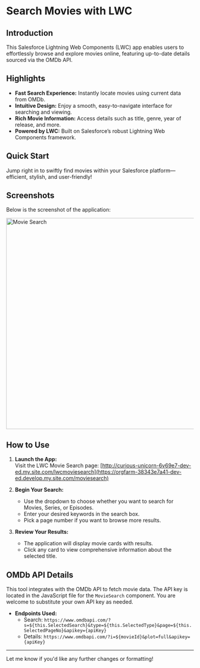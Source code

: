 # Search Movies with LWC

## Introduction
This Salesforce Lightning Web Components (LWC) app enables users to effortlessly browse and explore movies online, featuring up-to-date details sourced via the OMDb API.

## Highlights
- **Fast Search Experience:** Instantly locate movies using current data from OMDb.
- **Intuitive Design:** Enjoy a smooth, easy-to-navigate interface for searching and viewing.
- **Rich Movie Information:** Access details such as title, genre, year of release, and more.
- **Powered by LWC:** Built on Salesforce’s robust Lightning Web Components framework.

## Quick Start
Jump right in to swiftly find movies within your Salesforce platform—efficient, stylish, and user-friendly!

## Screenshots
Below is the screenshot of the application:

<img width="1100" height="567" alt="Movie Search" src="https://github.com/user-attachments/assets/225e1491-de29-4ecc-a43f-3634c9d93ee3" />


## How to Use
1. **Launch the App:**  
   Visit the LWC Movie Search page: [http://curious-unicorn-6v69e7-dev-ed.my.site.com/lwcmoviesearch](https://orgfarm-38343e7a41-dev-ed.develop.my.site.com/moviesearch)

2. **Begin Your Search:**  
   - Use the dropdown to choose whether you want to search for Movies, Series, or Episodes.
   - Enter your desired keywords in the search box.
   - Pick a page number if you want to browse more results.

3. **Review Your Results:**  
   - The application will display movie cards with results.
   - Click any card to view comprehensive information about the selected title.

## OMDb API Details
This tool integrates with the OMDb API to fetch movie data. The API key is located in the JavaScript file for the `MovieSearch` component. You are welcome to substitute your own API key as needed.

- **Endpoints Used:**
  - Search: `https://www.omdbapi.com/?s=${this.SelectedSearch}&type=${this.SelectedType}&page=${this.SelectedPageNo}&apikey={apiKey}`
  - Details: `https://www.omdbapi.com/?i=${movieId}&plot=full&apikey={apiKey}`

---

Let me know if you'd like any further changes or formatting!
